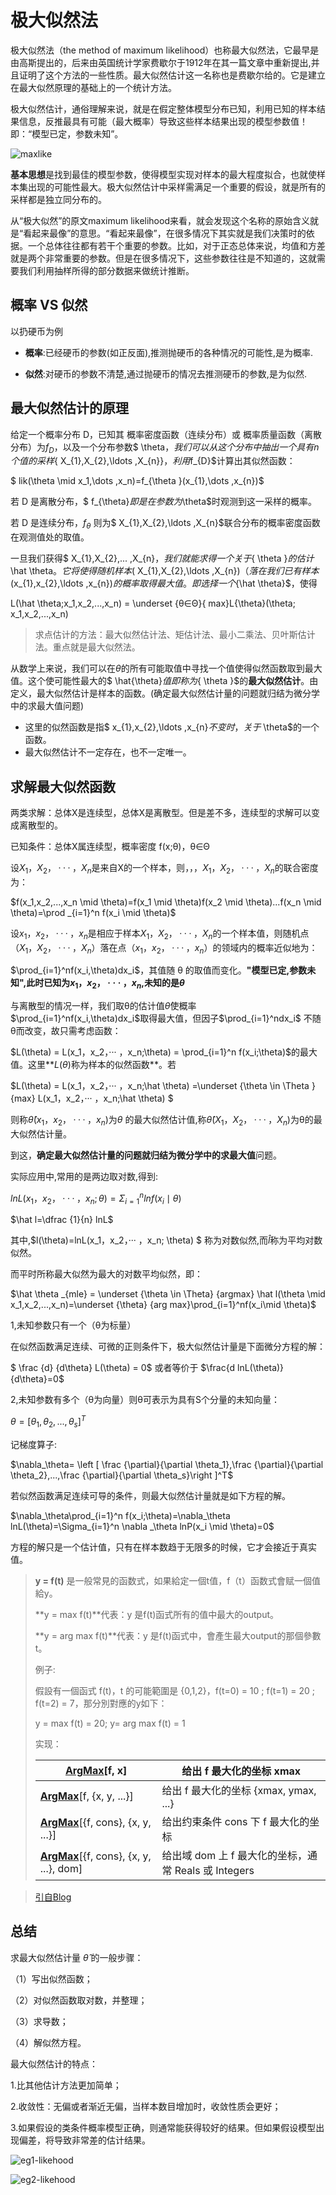 # 极大似然法

极大似然法（the method of maximum likelihood）也称最大似然法，它最早是由高斯提出的，后来由英国统计学家费歇尔于1912年在其一篇文章中重新提出,并且证明了这个方法的一些性质。最大似然估计这一名称也是费歇尔给的。它是建立在最大似然原理的基础上的一个统计方法。

极大似然估计，通俗理解来说，就是在假定整体模型分布已知，利用已知的样本结果信息，反推最具有可能（最大概率）导致这些样本结果出现的模型参数值！即：“模型已定，参数未知”。

![maxlike](https://github.com/appletrue/NoteML/blob/master/PICs/maxlike.png)

**基本思想**是找到最佳的模型参数，使得模型实现对样本的最大程度拟合，也就使样本集出现的可能性最大。极大似然估计中采样需满足一个重要的假设，就是所有的采样都是独立同分布的。

从“极大似然”的原文maximum likelihood来看，就会发现这个名称的原始含义就是“看起来最像”的意思。“看起来最像”，在很多情况下其实就是我们决策时的依据。一个总体往往都有若干个重要的参数。比如，对于正态总体来说，均值和方差就是两个非常重要的参数。但是在很多情况下，这些参数往往是不知道的，这就需要我们利用抽样所得的部分数据来做统计推断。

## 概率 VS 似然

以扔硬币为例

- **概率**:已经硬币的参数(如正反面),推测抛硬币的各种情况的可能性,是为概率.

- **似然**:对硬币的参数不清楚,通过抛硬币的情况去推测硬币的参数,是为似然.

## 最大似然估计的原理

给定一个概率分布 D，已知其 概率密度函数（连续分布）或 概率质量函数（离散分布）为$f_{D}$，以及一个分布参数$ \theta$，我们可以从这个分布中抽出一个具有n个值的采样${ X_{1},X_{2},\ldots ,X_{n}}$，利用$f_{D}$计算出其似然函数：

$ lik(\theta \mid x_1,\dots ,x_n)=f_{\theta }(x_{1},\dots ,x_{n})$

若 D 是离散分布，$ f_{\theta}$即是在参数为$\theta$时观测到这一采样的概率。

若 D 是连续分布，$f_{\theta }$ 则为$ X_{1},X_{2},\ldots ,X_{n}$联合分布的概率密度函数在观测值处的取值。

一旦我们获得$ X_{1},X_{2},... ,X_{n}$，我们就能求得一个关于${ \theta }$的估计$ \hat \theta$。它将使得随机样本$( X_{1},X_{2},\ldots ,X_{n})$（落在我们已有样本$(x_{1},x_{2},\ldots ,x_{n})$的概率取得最大值。即选择一个${\hat \theta}$，使得

L(\hat \theta;x_1,x_2,...,x_n) =  \underset {θ∈Θ}{ max}L{\theta}(\theta; x_1,x_2,...,x_n) 

> 求点估计的方法：最大似然估计法、矩估计法、最小二乘法、贝叶斯估计法。重点就是最大似然法。

从数学上来说，我们可以在${ \theta }$的所有可能取值中寻找一个值使得似然函数取到最大值。这个使可能性最大的$ \hat{\theta}$值即称为${ \theta }$的**最大似然估计**。由定义，最大似然估计是样本的函数。(确定最大似然估计量的问题就归结为微分学中的求最大值问题)

- 这里的似然函数是指$ x_{1},x_{2},\ldots ,x_{n}$不变时，关于$ \theta$的一个函数。
- 最大似然估计不一定存在，也不一定唯一。

##  求解最大似然函数

两类求解：总体X是连续型，总体X是离散型。但是差不多，连续型的求解可以变成离散型的。

已知条件：总体X属连续型，概率密度 f(x;θ)，θ∈Θ

设$X_1，X_2，··· ，X_n$是来自X的一个样本，则$，，，X_1，X_2，··· ，X_n$的联合密度为：

$f(x_1,x_2,...,x_n \mid \theta)=f(x_1 \mid \theta)f(x_2 \mid \theta)...f(x_n \mid \theta)=\prod _{i=1}^n f(x_i \mid \theta)$

 设$x_1，x_2，··· ，x_n$是相应于样本$X_1，X_2，··· ，X_n$的一个样本值，则随机点（$X_1，X_2，··· ，X_n$）落在点（$x_1，x_2，··· ，x_n$）的领域内的概率近似地为：

$\prod_{i=1}^nf(x_i,\theta)dx_i$，其值随 θ 的取值而变化。**"模型已定,参数未知",此时已知为$x_1，x_2，··· ，x_n$,未知的是$\theta$**

与离散型的情况一样，我们取θ的估计值$\hat \theta$使概率$\prod_{i=1}^nf(x_i,\theta)dx_i$取得最大值，但因子$\prod_{i=1}^ndx_i$ 不随θ而改变，故只需考虑函数：

$L(\theta) = L(x_1，x_2，··· ，x_n;\theta) = \prod_{i=1}^n f(x_i;\theta)$的最大值。这里**$L(θ)$称为样本的似然函数**。若

$L(\theta) = L(x_1，x_2，··· ，x_n;\hat \theta) =\underset {\theta \in \Theta }{max} L(x_1，x_2，··· ，x_n;\hat \theta) $

则称$\hat \theta(x_1，x_2，··· ，x_n)$为$\theta$ 的最大似然估计值,称$\hat \theta(X_1，X_2，··· ，X_n)$为θ的最大似然估计量。

到这，**确定最大似然估计量的问题就归结为微分学中的求最大值**问题。

实际应用中,常用的是两边取对数,得到:

$lnL(x_1，x_2，··· ，x_n; \theta) = \Sigma_{i=1}^n lnf(x_i\mid \theta)$

$\hat l=\dfrac {1}{n} lnL$

其中,$l(\theta)=lnL(x_1，x_2，··· ，x_n; \theta) $ 称为对数似然,而$\hat l$称为平均对数似然。

而平时所称最大似然为最大的对数平均似然，即：

$\hat \theta _{mle} = \underset {\theta \in \Theta} {argmax} \hat l(\theta \mid x_1,x_2,...,x_n)=\underset {\theta} {arg max}\prod_{i=1}^nf(x_i\mid \theta)$ 

1,未知参数只有一个（θ为标量）

在似然函数满足连续、可微的正则条件下，极大似然估计量是下面微分方程的解：

$ \frac {d} {d\theta} L(\theta) = 0$ 或者等价于 $\frac{d lnL(\theta)}{d\theta}=0$

2,未知参数有多个（θ为向量）则θ可表示为具有S个分量的未知向量：

$\theta=[\theta_1,\theta_2,...,\theta_s]^T$

记梯度算子:

$\nabla_\theta= \left [ \frac  {\partial}{\partial \theta_1},\frac  {\partial}{\partial \theta_2},...,\frac  {\partial}{\partial \theta_s}\right ]^T$

若似然函数满足连续可导的条件，则最大似然估计量就是如下方程的解。

$\nabla_\theta\prod_{i=1}^n f(x_i;\theta)=\nabla_\theta lnL(\theta)=\Sigma_{i=1}^n \nabla _\theta lnP(x_i \mid \theta)=0$

方程的解只是一个估计值，只有在样本数趋于无限多的时候，它才会接近于真实值。

> **y = f(t)** 是一般常見的函数式，如果給定一個t值，f（t）函数式會赋一個值給y。
>
> **y = max f(t)**代表：y 是f(t)函式所有的值中最大的output。
>
> **y = arg max f(t)**代表：y 是f(t)函式中，會產生最大output的那個參數t。
>
> 例子:
>
> 假設有一個函式 f(t)，t 的可能範圍是 {0,1,2}，f(t=0) = 10 ; f(t=1) = 20 ; f(t=2) = 7，那分別對應的y如下：
>
> y = max f(t) = 20; y= arg max f(t) = 1
>
> 实现：
>
> | [**ArgMax**](http://cache.baidu.com/mathematica/ref/ArgMax.html)[f, x] | 给出 f 最大化的坐标 xmax                       |
> | ---------------------------------------- | -------------------------------------- |
> | [**ArgMax**](http://cache.baidu.com/mathematica/ref/ArgMax.html)[f, {x, y, ...}] | 给出 f 最大化的坐标 {xmax, ymax, ...}          |
> | [**ArgMax**](http://cache.baidu.com/mathematica/ref/ArgMax.html)[{f, cons}, {x, y, ...}] | 给出约束条件 cons 下 f 最大化的坐标                 |
> | [**ArgMax**](http://cache.baidu.com/mathematica/ref/ArgMax.html)[{f, cons}, {x, y, ...}, dom] | 给出域 dom 上 f 最大化的坐标，通常 Reals 或 Integers |

> [引自Blog](http://blog.sina.com.cn/s/blog_5f62d0dd0100ir59.html)

## 总结

求最大似然估计量 $\hat \theta$ 的一般步骤：

（1）写出似然函数；

（2）对似然函数取对数，并整理；

（3）求导数；

（4）解似然方程。

最大似然估计的特点：

1.比其他估计方法更加简单；

2.收敛性：无偏或者渐近无偏，当样本数目增加时，收敛性质会更好；

3.如果假设的类条件概率模型正确，则通常能获得较好的结果。但如果假设模型出现偏差，将导致非常差的估计结果。

![eg1-likehood](https://github.com/appletrue/NoteML/blob/master/PICs/eg1-likehood.png)

![eg2-likehood](https://github.com/appletrue/NoteML/blob/master/PICs/eg2-likehood.png)

